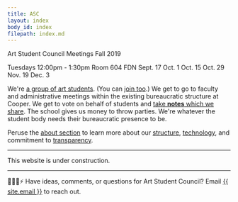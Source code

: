 ```yaml
---
title: ASC
layout: index
body_id: index
filepath: index.md
---
```


Art Student Council Meetings
Fall 2019

Tuesdays 12:00pm - 1:30pm
Room 604 FDN
Sept. 17
Oct. 1
Oct. 15
Oct. 29
Nov. 19
Dec. 3


We're [a group of art students](/people). (You can [join too](mailto:asc.cooperunion@gmail.com).) We get to go to faculty and administrative meetings within the existing bureaucratic structure at Cooper. We get to vote on behalf of students and [take **notes** which we share](/notes). The school gives us money to throw parties. We're whatever the student body needs their bureaucratic presence to be.

Peruse the [about section](/about) to learn more about our [structure](/about/committees), [technology](/about/this-site), and commitment to [transparency](/about/transparency).

***

This website is under construction.

***

🙇💭📨⚡ Have ideas, comments, or questions for Art Student Council? Email <a href="mailto:{{ site.email }}">{{ site.email }}</a> to reach out.
